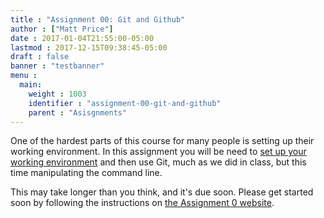 ```yaml
---
title : "Assignment 00: Git and Github"
author : ["Matt Price"]
date : 2017-01-04T21:55:00-05:00
lastmod : 2017-12-15T09:38:45-05:00
draft : false
banner : "testbanner"
menu :
  main:
    weight : 1003
    identifier : "assignment-00-git-and-github"
    parent : "Asisgnments"
---
```


One of the hardest parts of this course for many people is setting up their working environment.  In this assignment you will be need to [set up your working environment](./../../tools/setup) and then use Git, much as we did in class, but this time manipulating the command line.

This may take longer than you think, and it's due soon. Please get started soon by following the instructions on [the Assignment 0 website](https://github.com/DigitalHistory/assignment-00-git-and-github).
